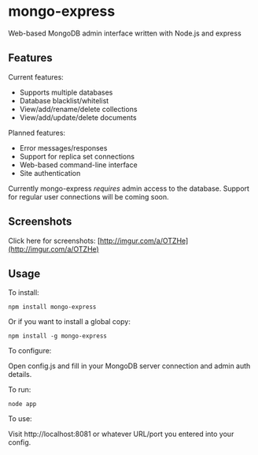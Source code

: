 mongo-express
=============

Web-based MongoDB admin interface written with Node.js and express


Features
--------

Current features:

* Supports multiple databases
* Database blacklist/whitelist
* View/add/rename/delete collections
* View/add/update/delete documents

Planned features:

* Error messages/responses
* Support for replica set connections
* Web-based command-line interface
* Site authentication

Currently mongo-express *requires* admin access to the database.
Support for regular user connections will be coming soon.


Screenshots
-----------

Click here for screenshots: 
[http://imgur.com/a/OTZHe](http://imgur.com/a/OTZHe)


Usage
-----

To install:

    npm install mongo-express

Or if you want to install a global copy:

    npm install -g mongo-express

To configure:

Open config.js and fill in your MongoDB server connection and admin auth details.

To run:

    node app

To use:

Visit http://localhost:8081 or whatever URL/port you entered into your config.
